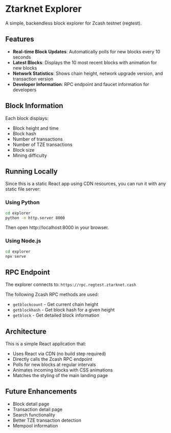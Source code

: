 # Ztarknet Explorer

A simple, backendless block explorer for Zcash testnet (regtest).

## Features

- **Real-time Block Updates**: Automatically polls for new blocks every 10 seconds
- **Latest Blocks**: Displays the 10 most recent blocks with animation for new blocks
- **Network Statistics**: Shows chain height, network upgrade version, and transaction version
- **Developer Information**: RPC endpoint and faucet information for developers

## Block Information

Each block displays:
- Block height and time
- Block hash
- Number of transactions
- Number of TZE transactions
- Block size
- Mining difficulty

## Running Locally

Since this is a static React app using CDN resources, you can run it with any static file server:

### Using Python
```bash
cd explorer
python -m http.server 8000
```

Then open http://localhost:8000 in your browser.

### Using Node.js
```bash
cd explorer
npx serve
```

## RPC Endpoint

The explorer connects to: `https://rpc.regtest.ztarknet.cash`

The following Zcash RPC methods are used:
- `getblockcount` - Get current chain height
- `getblockhash` - Get block hash for a given height
- `getblock` - Get detailed block information

## Architecture

This is a simple React application that:
- Uses React via CDN (no build step required)
- Directly calls the Zcash RPC endpoint
- Polls for new blocks at regular intervals
- Animates incoming blocks with CSS animations
- Matches the styling of the main landing page

## Future Enhancements

- Block detail page
- Transaction detail page
- Search functionality
- Better TZE transaction detection
- Mempool information

